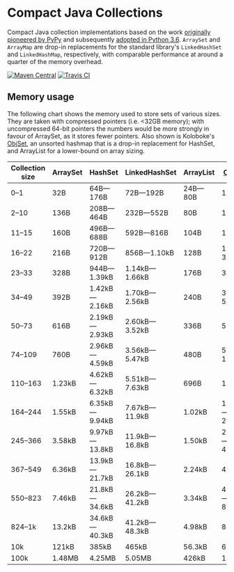 # Compact Java Collections

Compact Java collection implementations based on the work
[originally pioneered by PyPy](https://morepypy.blogspot.co.uk/2015/01/faster-more-memory-efficient-and-more.html)
and subsequently [adopted in Python 3.6](https://docs.python.org/3.6/whatsnew/3.6.html#whatsnew36-compactdict).
`ArraySet` and `ArrayMap` are drop-in replacements for the standard
library's `LinkedHashSet` and `LinkedHashMap`, respectively, with comparable
performance at around a quarter of the memory overhead.

[![Maven Central](https://img.shields.io/maven-central/v/org.alicep/collect.svg)](http://mvnrepository.com/artifact/org.alicep/collect)
[![Travis CI](https://travis-ci.org/alicep-org/collect.svg?branch=master)](https://travis-ci.org/alicep-org/collect)

## Memory usage

The following chart shows the memory used to store sets of various sizes. They are taken with compressed pointers (i.e. <32GB memory); with uncompressed 64-bit pointers the numbers would be more strongly in favour of ArraySet, as it stores fewer pointers. Also shown is Koloboke's [ObjSet], an unsorted hashmap that is a drop-in replacement for HashSet, and ArrayList for a lower-bound on array sizing.

| Collection size | ArraySet |    HashSet    | LinkedHashSet | ArrayList |   [ObjSet]    |
| --------------- | -------- | ------------- | ------------- | --------- | ------------- |
|       0–1       |    32B   |    64B—176B   |    72B—192B   |  24B—80B  |      112B     |
|       2–10      |   136B   |   208B—464B   |   232B—552B   |    80B    |      112B     |
|      11–15      |   160B   |   496B—688B   |   592B—816B   |    104B   |      176B     |
|      16–22      |   216B   |   720B—912B   |  856B—1.10kB  |    128B   |   176B—304B   |
|      23–33      |   328B   |  944B—1.39kB  | 1.14kB—1.66kB |    176B   |      304B     |
|      34–49      |   392B   | 1.42kB—2.16kB | 1.70kB—2.56kB |    240B   |   304B—560B   |
|      50–73      |   616B   | 2.19kB—2.93kB | 2.60kB—3.52kB |    336B   |      560B     |
|      74–109     |   760B   | 2.96kB—4.59kB | 3.56kB—5.47kB |    480B   |  560B—1.07kB  |
|     110–163     |  1.23kB  | 4.62kB—6.32kB | 5.51kB—7.63kB |    696B   |     1.07kB    |
|     164–244     |  1.55kB  | 6.35kB—9.94kB | 7.67kB—11.9kB |   1.02kB  | 1.07kB—2.10kB |
|     245–366     |  3.58kB  | 9.97kB—13.8kB | 11.9kB—16.8kB |   1.50kB  | 2.10kB—4.14kB |
|     367–549     |  6.36kB  | 13.9kB—21.7kB | 16.8kB—26.1kB |   2.24kB  |     4.14kB    |
|     550–823     |  7.46kB  | 21.8kB—34.6kB | 26.2kB—41.2kB |   3.34kB  | 4.14kB—8.24kB |
|      824–1k     |  13.2kB  | 34.6kB—40.3kB | 41.2kB—48.3kB |   4.98kB  |     8.24kB    |
|       10k       |   121kB  |     385kB     |     465kB     |   56.3kB  |     65.6kB    |
|       100k      |  1.48MB  |     4.25MB    |     5.05MB    |   426kB   |     1.05MB    |

[ObjSet]: https://github.com/leventov/Koloboke
